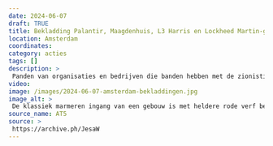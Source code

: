 ```yaml
---
date: 2024-06-07
draft: TRUE
title: Bekladding Palantir, Maagdenhuis, L3 Harris en Lockheed Martin-gebouwen
location: Amsterdam
coordinates: 
category: acties
tags: []
description: > 
 Panden van organisaties en bedrijven die banden hebben met de zionistische bezetting van Palestina zijn beklad met rode verf. Het gaat om het Maagdenhuis van de Universiteit van Amsterdam, een pand van het bedrijf Palantir, een pand van L3 Harris, en een gebouw van Lockheed Martin.
video: 
image: /images/2024-06-07-amsterdam-bekladdingen.jpg
image_alt: > 
 De klassiek marmeren ingang van een gebouw is met heldere rode verf beklad. Op de traptreden liggen stukken karton, waar mensen op kunnen lopen zonder in de verf te trappen. Twee personen in een blauw shirt en zwarte broek zijn bezig met de schoonmaak. Een bord bij de ingang draagt, in het Engels, de boodschap 'Pas op!'.
source_name: AT5
source: > 
 https://archive.ph/JesaW
---
```

